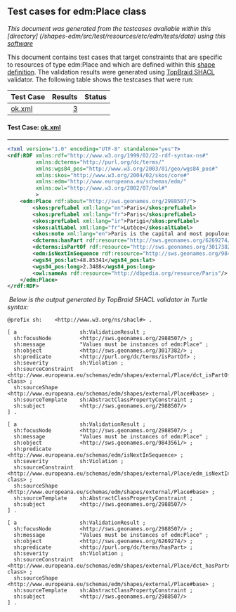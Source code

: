 
## Test cases for edm:Place class
_This document was generated from the testcases available within this [directory] (/shapes-edm/src/test/resources/etc/edm/tests/data) using this [software](/shapes-doc)_

This document contains test cases that target constraints that are specific to resources of type edm:Place and which are defined within this [shape definition](/shapes-edm/doc/shapes/Place.md). The validation results were generated using [TopBraid SHACL](http://github.com/TopQuadrant/shacl) validator.  The following table shows the testcases that were run:

| Test Case | Results | Status |
| :--- | ---: | :--: |
| [ok.xml](#ok_data) | [3](#ok_result) |  |

#### Test Case: <a id="ok_data" target="_blank" href="/shapes-edm/src/test/resources/etc/edm/tests/data/place/ok.xml">ok.xml</a>
------

```XML
<?xml version="1.0" encoding="UTF-8" standalone="yes"?>
<rdf:RDF xmlns:rdf="http://www.w3.org/1999/02/22-rdf-syntax-ns#"
         xmlns:dcterms="http://purl.org/dc/terms/"
         xmlns:wgs84_pos="http://www.w3.org/2003/01/geo/wgs84_pos#"
         xmlns:skos="http://www.w3.org/2004/02/skos/core#"
         xmlns:edm="http://www.europeana.eu/schemas/edm/"
         xmlns:owl="http://www.w3.org/2002/07/owl#"
         >
    <edm:Place rdf:about="http://sws.geonames.org/2988507/">
        <skos:prefLabel xml:lang="en">Paris</skos:prefLabel>
        <skos:prefLabel xml:lang="fr">Paris</skos:prefLabel>
        <skos:prefLabel xml:lang="ir">Parigi</skos:prefLabel>
        <skos:altLabel xml:lang="fr">Lutèce</skos:altLabel>
        <skos:note xml:lang="en">Paris is the capital and most populous city of France...</skos:note>
        <dcterms:hasPart rdf:resource="http://sws.geonames.org/6269274/"/>
        <dcterms:isPartOf rdf:resource="http://sws.geonames.org/3017382/"/>
        <edm:isNextInSequence rdf:resource="http://sws.geonames.org/9843561/"/>
        <wgs84_pos:lat>48.85341</wgs84_pos:lat>
        <wgs84_pos:long>2.3488</wgs84_pos:long>
        <owl:sameAs rdf:resource="http://dbpedia.org/resource/Paris"/>
    </edm:Place>
</rdf:RDF>
```
<a id="ok_result">&nbsp;</a>_Below is the output generated by TopBraid SHACL validator in Turtle syntax:_

```
@prefix sh:    <http://www.w3.org/ns/shacl#> .

[ a                    sh:ValidationResult ;
  sh:focusNode         <http://sws.geonames.org/2988507/> ;
  sh:message           "Values must be instances of edm:Place" ;
  sh:object            <http://sws.geonames.org/3017382/> ;
  sh:predicate         <http://purl.org/dc/terms/isPartOf> ;
  sh:severity          sh:Violation ;
  sh:sourceConstraint  <http://www.europeana.eu/schemas/edm/shapes/external/Place/dct_isPartOf#range-class> ;
  sh:sourceShape       <http://www.europeana.eu/schemas/edm/shapes/external/Place#base> ;
  sh:sourceTemplate    sh:AbstractClassPropertyConstraint ;
  sh:subject           <http://sws.geonames.org/2988507/>
] .

[ a                    sh:ValidationResult ;
  sh:focusNode         <http://sws.geonames.org/2988507/> ;
  sh:message           "Values must be instances of edm:Place" ;
  sh:object            <http://sws.geonames.org/9843561/> ;
  sh:predicate         <http://www.europeana.eu/schemas/edm/isNextInSequence> ;
  sh:severity          sh:Violation ;
  sh:sourceConstraint  <http://www.europeana.eu/schemas/edm/shapes/external/Place/edm_isNextInSequence#range-class> ;
  sh:sourceShape       <http://www.europeana.eu/schemas/edm/shapes/external/Place#base> ;
  sh:sourceTemplate    sh:AbstractClassPropertyConstraint ;
  sh:subject           <http://sws.geonames.org/2988507/>
] .

[ a                    sh:ValidationResult ;
  sh:focusNode         <http://sws.geonames.org/2988507/> ;
  sh:message           "Values must be instances of edm:Place" ;
  sh:object            <http://sws.geonames.org/6269274/> ;
  sh:predicate         <http://purl.org/dc/terms/hasPart> ;
  sh:severity          sh:Violation ;
  sh:sourceConstraint  <http://www.europeana.eu/schemas/edm/shapes/external/Place/dct_hasPart#range-class> ;
  sh:sourceShape       <http://www.europeana.eu/schemas/edm/shapes/external/Place#base> ;
  sh:sourceTemplate    sh:AbstractClassPropertyConstraint ;
  sh:subject           <http://sws.geonames.org/2988507/>
] .
```
